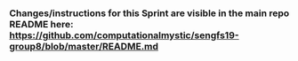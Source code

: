 ### Changes/instructions for this Sprint are visible in the main repo README here: https://github.com/computationalmystic/sengfs19-group8/blob/master/README.md
